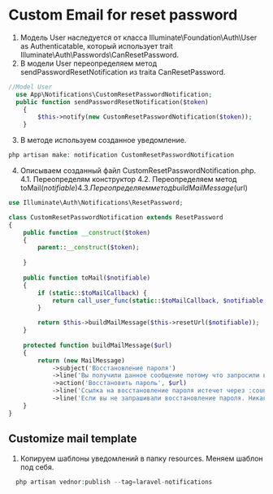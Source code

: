 # Custom Email for reset password

1. Модель User наследуется от класса Illuminate\Foundation\Auth\User as Authenticatable, который использует trait Illuminate\Auth\Passwords\CanResetPassword.
2. В модели User переопределяем метод sendPasswordResetNotification из traita CanResetPassword. 
```php
//Model User
  use App\Notifications\CustomResetPasswordNotification;
  public function sendPasswordResetNotification($token)
    {
        $this->notify(new CustomResetPasswordNotification($token));
    }

```
3. В методе используем созданное уведомление. 
```php
php artisan make: notification CustomResetPasswordNotification
```
4. Описываем созданный файл CustomResetPasswordNotification.php. 
4.1. Переопределям конструктор
4.2. Переопределяем метод toMail($notifiable)
4.3. Переопределяем метод buildMailMessage($url)
```php
use Illuminate\Auth\Notifications\ResetPassword;

class CustomResetPasswordNotification extends ResetPassword
{
    public function __construct($token)
    {
        parent::__construct($token);
        
    }
    
    public function toMail($notifiable)
    {
        if (static::$toMailCallback) {
            return call_user_func(static::$toMailCallback, $notifiable, $this->token);
        }

        return $this->buildMailMessage($this->resetUrl($notifiable));
    }
    
    protected function buildMailMessage($url)
    {
        return (new MailMessage)
            ->subject('Восстановление пароля')
            ->line('Вы получили данное сообщение потому что запросили восстановление пароля в личный кабинет.')
            ->action('Восстановить пароль', $url)
            ->line('Ссылка на восстановление пароля истечет через :count минут.', ['count' => config('auth.passwords.'.config('auth.defaults.passwords').'.expire')])
            ->line('Если вы не запрашивали восстановление пароля. Никаких действий не требуется');
    }
}
```
## Customize mail template
1. Копируем шаблоны уведомлений в папку resources. Меняем шаблон под себя.
```php
  php artisan vednor:publish --tag=laravel-notifications
```


